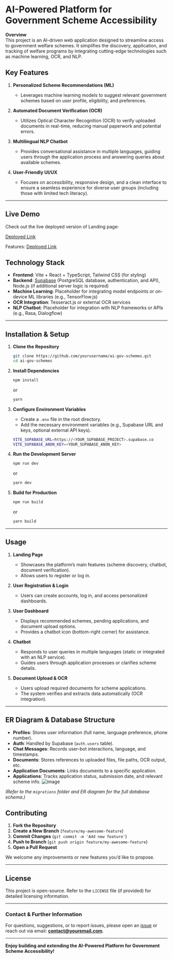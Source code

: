 
# AI-Powered Platform for Government Scheme Accessibility

**Overview**  
This project is an AI-driven web application designed to streamline access to government welfare schemes. It simplifies the discovery, application, and tracking of welfare programs by integrating cutting-edge technologies such as machine learning, OCR, and NLP.

## Key Features

1. **Personalized Scheme Recommendations (ML)**
   - Leverages machine learning models to suggest relevant government schemes based on user profile, eligibility, and preferences.

2. **Automated Document Verification (OCR)**
   - Utilizes Optical Character Recognition (OCR) to verify uploaded documents in real-time, reducing manual paperwork and potential errors.

3. **Multilingual NLP Chatbot**
   - Provides conversational assistance in multiple languages, guiding users through the application process and answering queries about available schemes.

4. **User-Friendly UI/UX**
   - Focuses on accessibility, responsive design, and a clean interface to ensure a seamless experience for diverse user groups (including those with limited tech literacy).

---

## Live Demo

Check out the live deployed version of Landing page:

[Deployed Link](https://darling-creponne.netlify.app/)

Features:
[Deployed Link](https://neon-sable-a0fbd5.netlify.app/)



## Technology Stack

- **Frontend**: Vite + React + TypeScript, Tailwind CSS (for styling)
- **Backend**: [Supabase](https://supabase.com/) (PostgreSQL database, authentication, and API), Node.js (if additional server logic is required)
- **Machine Learning**: Placeholder for integrating model endpoints or on-device ML libraries (e.g., TensorFlow.js)
- **OCR Integration**: Tesseract.js or external OCR services
- **NLP Chatbot**: Placeholder for integration with NLP frameworks or APIs (e.g., Rasa, Dialogflow)

---

## Installation & Setup

1. **Clone the Repository**  
   ```bash
   git clone https://github.com/yourusername/ai-gov-schemes.git
   cd ai-gov-schemes
   ```

2. **Install Dependencies**  
   ```bash
   npm install
   ```
   or
   ```bash
   yarn
   ```

3. **Configure Environment Variables**  
   - Create a `.env` file in the root directory.
   - Add the necessary environment variables (e.g., Supabase URL and keys, optional external API keys).
   ```bash
   VITE_SUPABASE_URL=https://<YOUR_SUPABASE_PROJECT>.supabase.co
   VITE_SUPABASE_ANON_KEY=<YOUR_SUPABASE_ANON_KEY>
   ```

4. **Run the Development Server**  
   ```bash
   npm run dev
   ```
   or
   ```bash
   yarn dev
   ```

5. **Build for Production**  
   ```bash
   npm run build
   ```
   or
   ```bash
   yarn build
   ```

---

## Usage

1. **Landing Page**  
   - Showcases the platform’s main features (scheme discovery, chatbot, document verification).
   - Allows users to register or log in.

2. **User Registration & Login**  
   - Users can create accounts, log in, and access personalized dashboards.

3. **User Dashboard**  
   - Displays recommended schemes, pending applications, and document upload options.
   - Provides a chatbot icon (bottom-right corner) for assistance.

4. **Chatbot**  
   - Responds to user queries in multiple languages (static or integrated with an NLP service).
   - Guides users through application processes or clarifies scheme details.

5. **Document Upload & OCR**  
   - Users upload required documents for scheme applications.
   - The system verifies and extracts data automatically (OCR integration).

---

## ER Diagram & Database Structure

- **Profiles**: Stores user information (full name, language preference, phone number).  
- **Auth**: Handled by Supabase (`auth.users` table).  
- **Chat Messages**: Records user-bot interactions, language, and timestamps.  
- **Documents**: Stores references to uploaded files, file paths, OCR output, etc.  
- **Application Documents**: Links documents to a specific application.  
- **Applications**: Tracks application status, submission date, and relevant scheme info.
![image](https://github.com/user-attachments/assets/a0b4c3f9-1756-4f20-ba37-1ab5c5ab6835)

*(Refer to the `migrations` folder and ER diagram for the full database schema.)*

## Contributing

1. **Fork the Repository**  
2. **Create a New Branch** (`feature/my-awesome-feature`)  
3. **Commit Changes** (`git commit -m 'Add new feature'`)  
4. **Push to Branch** (`git push origin feature/my-awesome-feature`)  
5. **Open a Pull Request**

We welcome any improvements or new features you’d like to propose.

---

## License

This project is open-source. Refer to the `LICENSE` file (if provided) for detailed licensing information.

---

### Contact & Further Information

For questions, suggestions, or to report issues, please open an [issue](https://github.com/yourusername/ai-gov-schemes/issues) or reach out via email: **contact@youremail.com**.

---

**Enjoy building and extending the AI-Powered Platform for Government Scheme Accessibility!**

